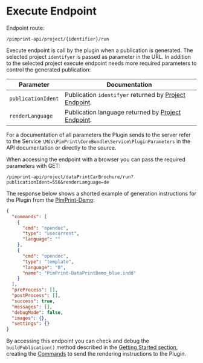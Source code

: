# Execute Endpoint
Endpoint route:
```
/pimprint-api/project/{identifier}/run
```
Execute endpoint is call by the plugin when a publication is generated. The selected project `identifyer` is passed as parameter in the URL. In addition to the selected project execute endpoint needs more required parameters to control the generated publication: 

| Parameter          | Documentation                                                                      |
|--------------------|------------------------------------------------------------------------------------|
| `publicationIdent` | Publication `identifyer` returned by [Project Endpoint](./11_Project_Endpoint.md). |
| `renderLanguage`   | Publication language returned by [Project Endpoint](./11_Project_Endpoint.md).     |

For a documentation of all parameters the Plugin sends to the server refer to the Service `\Mds\PimPrint\CoreBundle\Service\PluginParameters` in the API documentation or directly to the source.
 
When accessing the endpoint with a browser you can pass the required parameters with GET: 
```
/pimprint-api/project/dataPrintCarBrochure/run?publicationIdent=556&renderLanguage=de
```

The response below shows a shorted example of generation instructions for the Plugin from the [PimPrint-Demo](../05_PimPrint-Demo/README.md):

```json
{
  "commands": [
    {
      "cmd": "opendoc",
      "type": "usecurrent",
      "language": ""
    },
    {
      "cmd": "opendoc",
      "type": "template",
      "language": "0",
      "name": "PimPrint-DataPrintDemo_blue.indd"
    }
  ],
  "preProcess": [],
  "postProcess": [],
  "success": true,
  "messages": [],
  "debugMode": false,
  "images": {},
  "settings": {}
}
```

By accessing this endpoint you can check and debug the `buildPublication()` method described in the [Getting Started section](../01_Getting_Started/02_Project_Service.md#page_Generate_a_publication), creating the [Commands](../15_Rendering_Commands.md) to send the rendering instructions to the Plugin.
